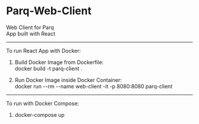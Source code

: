 # Parq-Web-Client

Web Client for Parq  
App built with React  

-----------------------------------
To run React App with Docker:  
1) Build Docker Image from Dockerfile:  
docker build -t parq-client .  

2) Run Docker Image inside Docker Container:  
docker run --rm --name web-client -it -p 8080:8080 parq-client    

-------------------------------------
To run with Docker Compose:  
1) docker-compose up
